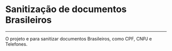 # Sanitização de documentos Brasileiros

----

O projeto e para sanitizar documentos Brasileiros, como CPF, CNPJ e Telefones.


